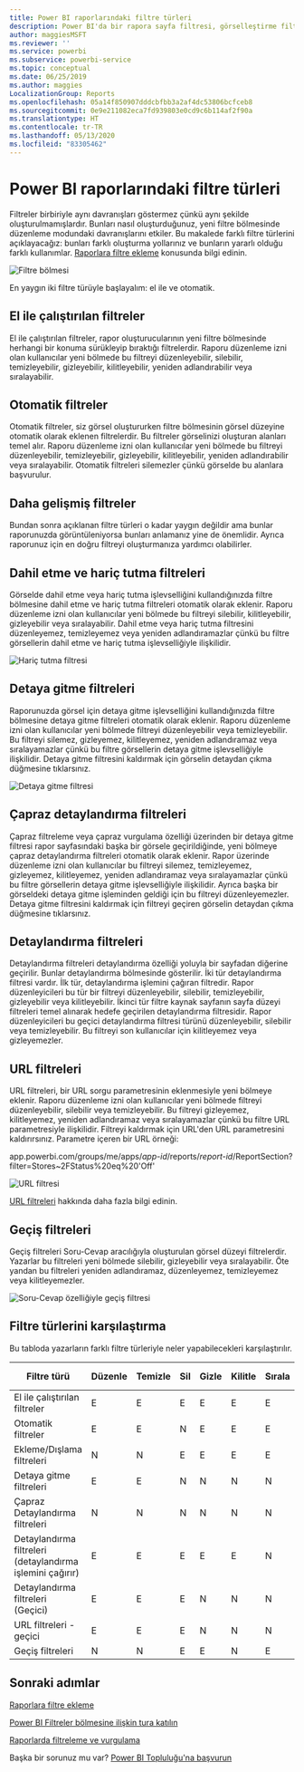 ```yaml
---
title: Power BI raporlarındaki filtre türleri
description: Power BI'da bir rapora sayfa filtresi, görselleştirme filtresi veya rapor filtresi ekleme
author: maggiesMSFT
ms.reviewer: ''
ms.service: powerbi
ms.subservice: powerbi-service
ms.topic: conceptual
ms.date: 06/25/2019
ms.author: maggies
LocalizationGroup: Reports
ms.openlocfilehash: 05a14f850907dddcbfbb3a2af4dc53806bcfceb8
ms.sourcegitcommit: 0e9e211082eca7fd939803e0cd9c6b114af2f90a
ms.translationtype: HT
ms.contentlocale: tr-TR
ms.lasthandoff: 05/13/2020
ms.locfileid: "83305462"
---
```

# <a name="types-of-filters-in-power-bi-reports"></a>Power BI raporlarındaki filtre türleri

Filtreler birbiriyle aynı davranışları göstermez çünkü aynı şekilde oluşturulmamışlardır. Bunları nasıl oluşturduğunuz, yeni filtre bölmesinde düzenleme modundaki davranışlarını etkiler. Bu makalede farklı filtre türlerini açıklayacağız: bunları farklı oluşturma yollarınız ve bunların yararlı olduğu farklı kullanımlar. [Raporlara filtre ekleme](power-bi-report-add-filter.md) konusunda bilgi edinin. 

![Filtre bölmesi](media/power-bi-report-filter-types/power-bi-filter-pane.png)

En yaygın iki filtre türüyle başlayalım: el ile ve otomatik.

## <a name="manual-filters"></a>El ile çalıştırılan filtreler 

El ile çalıştırılan filtreler, rapor oluşturucularının yeni filtre bölmesinde herhangi bir konuma sürükleyip bıraktığı filtrelerdir. Raporu düzenleme izni olan kullanıcılar yeni bölmede bu filtreyi düzenleyebilir, silebilir, temizleyebilir, gizleyebilir, kilitleyebilir, yeniden adlandırabilir veya sıralayabilir.

## <a name="automatic-filters"></a>Otomatik filtreler 

Otomatik filtreler, siz görsel oluştururken filtre bölmesinin görsel düzeyine otomatik olarak eklenen filtrelerdir. Bu filtreler görselinizi oluşturan alanları temel alır. Raporu düzenleme izni olan kullanıcılar yeni bölmede bu filtreyi düzenleyebilir, temizleyebilir, gizleyebilir, kilitleyebilir, yeniden adlandırabilir veya sıralayabilir. Otomatik filtreleri silemezler çünkü görselde bu alanlara başvurulur.

## <a name="more-advanced-filters"></a>Daha gelişmiş filtreler

Bundan sonra açıklanan filtre türleri o kadar yaygın değildir ama bunlar raporunuzda görüntüleniyorsa bunları anlamanız yine de önemlidir. Ayrıca raporunuz için en doğru filtreyi oluşturmanıza yardımcı olabilirler.

## <a name="include-and-exclude-filters"></a>Dahil etme ve hariç tutma filtreleri

Görselde dahil etme veya hariç tutma işlevselliğini kullandığınızda filtre bölmesine dahil etme ve hariç tutma filtreleri otomatik olarak eklenir. Raporu düzenleme izni olan kullanıcılar yeni bölmede bu filtreyi silebilir, kilitleyebilir, gizleyebilir veya sıralayabilir. Dahil etme veya hariç tutma filtresini düzenleyemez, temizleyemez veya yeniden adlandıramazlar çünkü bu filtre görsellerin dahil etme ve hariç tutma işlevselliğiyle ilişkilidir.

![Hariç tutma filtresi](media/power-bi-report-filter-types/power-bi-filters-exclude.png)

## <a name="drill-down-filters"></a>Detaya gitme filtreleri

Raporunuzda görsel için detaya gitme işlevselliğini kullandığınızda filtre bölmesine detaya gitme filtreleri otomatik olarak eklenir. Raporu düzenleme izni olan kullanıcılar yeni bölmede filtreyi düzenleyebilir veya temizleyebilir. Bu filtreyi silemez, gizleyemez, kilitleyemez, yeniden adlandıramaz veya sıralayamazlar çünkü bu filtre görsellerin detaya gitme işlevselliğiyle ilişkilidir. Detaya gitme filtresini kaldırmak için görselin detaydan çıkma düğmesine tıklarsınız.

![Detaya gitme filtresi](media/power-bi-report-filter-types/power-bi-filters-drill-down.png)

## <a name="cross-drill-filters"></a>Çapraz detaylandırma filtreleri

Çapraz filtreleme veya çapraz vurgulama özelliği üzerinden bir detaya gitme filtresi rapor sayfasındaki başka bir görsele geçirildiğinde, yeni bölmeye çapraz detaylandırma filtreleri otomatik olarak eklenir. Rapor üzerinde düzenleme izni olan kullanıcılar bu filtreyi silemez, temizleyemez, gizleyemez, kilitleyemez, yeniden adlandıramaz veya sıralayamazlar çünkü bu filtre görsellerin detaya gitme işlevselliğiyle ilişkilidir. Ayrıca başka bir görseldeki detaya gitme işleminden geldiği için bu filtreyi düzenleyemezler. Detaya gitme filtresini kaldırmak için filtreyi geçiren görselin detaydan çıkma düğmesine tıklarsınız.

## <a name="drillthrough-filters"></a>Detaylandırma filtreleri

Detaylandırma filtreleri detaylandırma özelliği yoluyla bir sayfadan diğerine geçirilir. Bunlar detaylandırma bölmesinde gösterilir. İki tür detaylandırma filtresi vardır. İlk tür, detaylandırma işlemini çağıran filtredir. Rapor düzenleyicileri bu tür bir filtreyi düzenleyebilir, silebilir, temizleyebilir, gizleyebilir veya kilitleyebilir. İkinci tür filtre kaynak sayfanın sayfa düzeyi filtreleri temel alınarak hedefe geçirilen detaylandırma filtresidir. Rapor düzenleyicileri bu geçici detaylandırma filtresi türünü düzenleyebilir, silebilir veya temizleyebilir. Bu filtreyi son kullanıcılar için kilitleyemez veya gizleyemezler.

## <a name="url-filters"></a>URL filtreleri

URL filtreleri, bir URL sorgu parametresinin eklenmesiyle yeni bölmeye eklenir. Raporu düzenleme izni olan kullanıcılar yeni bölmede filtreyi düzenleyebilir, silebilir veya temizleyebilir. Bu filtreyi gizleyemez, kilitleyemez, yeniden adlandıramaz veya sıralayamazlar çünkü bu filtre URL parametresiyle ilişkilidir. Filtreyi kaldırmak için URL'den URL parametresini kaldırırsınız. Parametre içeren bir URL örneği:

app.powerbi.com/groups/me/apps/*app-id*/reports/*report-id*/ReportSection?filter=Stores~2FStatus%20eq%20'Off'

![URL filtresi](media/power-bi-report-filter-types/power-bi-filter-url.png)

[URL filtreleri](../collaborate-share/service-url-filters.md) hakkında daha fazla bilgi edinin.

## <a name="pass-through-filters"></a>Geçiş filtreleri

Geçiş filtreleri Soru-Cevap aracılığıyla oluşturulan görsel düzeyi filtrelerdir. Yazarlar bu filtreleri yeni bölmede silebilir, gizleyebilir veya sıralayabilir. Öte yandan bu filtreleri yeniden adlandıramaz, düzenleyemez, temizleyemez veya kilitleyemezler.

![Soru-Cevap özelliğiyle geçiş filtresi](media/power-bi-report-filter-types/power-bi-filters-qna.png)

## <a name="comparing-filter-types"></a>Filtre türlerini karşılaştırma

Bu tabloda yazarların farklı filtre türleriyle neler yapabilecekleri karşılaştırılır.

| Filtre türü | Düzenle | Temizle | Sil | Gizle | Kilitle | Sırala | Yeniden adlandır |
|----|----|----|----|----|----|----|----|
| El ile çalıştırılan filtreler | E | E | E | E | E | E | E |
| Otomatik filtreler | E | E | N | E | E | E | E |
| Ekleme/Dışlama filtreleri | N | N | E | E | E | E | N |
| Detaya gitme filtreleri | E | E | N | N | N | N | N |
| Çapraz Detaylandırma filtreleri | N | N | N | N | N | N | N |
| Detaylandırma filtreleri (detaylandırma işlemini çağırır) | E | E | E | E | E | N | N |
| Detaylandırma filtreleri (Geçici) | E | E | E | N | N | N | N |
| URL filtreleri - geçici | E | E | E | N | N | N | N |
| Geçiş filtreleri | N | N | E | E | N | E | N |



## <a name="next-steps"></a>Sonraki adımlar

[Raporlara filtre ekleme](power-bi-report-add-filter.md)

[Power BI Filtreler bölmesine ilişkin tura katılın](../consumer/end-user-report-filter.md)

[Raporlarda filtreleme ve vurgulama](power-bi-reports-filters-and-highlighting.md)

Başka bir sorunuz mu var? [Power BI Topluluğu'na başvurun](https://community.powerbi.com/)
